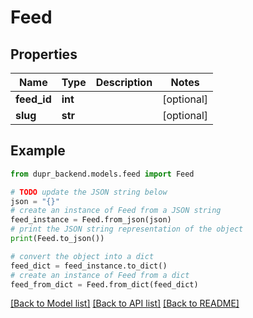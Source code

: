 # Feed


## Properties

Name | Type | Description | Notes
------------ | ------------- | ------------- | -------------
**feed_id** | **int** |  | [optional] 
**slug** | **str** |  | [optional] 

## Example

```python
from dupr_backend.models.feed import Feed

# TODO update the JSON string below
json = "{}"
# create an instance of Feed from a JSON string
feed_instance = Feed.from_json(json)
# print the JSON string representation of the object
print(Feed.to_json())

# convert the object into a dict
feed_dict = feed_instance.to_dict()
# create an instance of Feed from a dict
feed_from_dict = Feed.from_dict(feed_dict)
```
[[Back to Model list]](../README.md#documentation-for-models) [[Back to API list]](../README.md#documentation-for-api-endpoints) [[Back to README]](../README.md)


